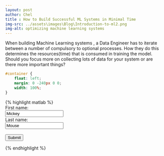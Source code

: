 ```yaml
---
layout: post
author: Chel
title : How to Build Successful ML Systems in Minimal Time
img-src: ../assets\images\Blog\Introduction-to-ml2.png
img-alt: optimizing machine learning systems
---
```

When building Machine Learning systems , a Data Engineer has to iterate between a number of compulsory to optional processes. How they do this determines the resources(time) that is consumed in training the model. Should you focus more on collecting lots of data for your system or are there more important things?

```css
#container {
    float: left;
    margin: 0 -240px 0 0;
    width: 100%;
}
```
<div class= "codes">
{% highlight matlab %}
<form action="action_page.php">
  First name:<br>
  <input type="text" name="firstname" value="Mickey"><br>
  Last name:<br>
  <input type="text" name="lastname" value="Mouse"><br><br>
  <input type="submit" value="Submit">
</form>
{% endhighlight %}
</div>